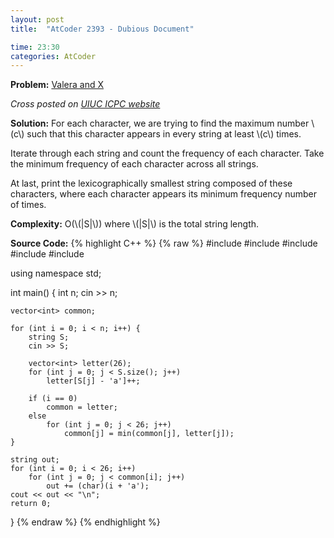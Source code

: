 ```yaml
---
layout: post
title:  "AtCoder 2393 - Dubious Document"

time: 23:30
categories: AtCoder
---
```


**Problem:** [Valera and X](http://codeforces.com/problemset/problem/404/A)

*Cross posted on [UIUC ICPC website](http://icpc.cs.illinois.edu/)*

**Solution:**
For each character, we are trying to find the maximum number \\(c\\)
such that this character appears in every string at least \\(c\\) times.

Iterate through each string and count the frequency of each character.
Take the minimum frequency of each character across all strings.

At last, print the lexicographically smallest string composed of these
characters, where each character appears its minimum frequency number of times.

**Complexity:** O(\\(\|S\|\\)) where \\(\|S\|\\) is the total string length.

**Source Code:**
{% highlight C++ %}
{% raw %}
#include <iostream>
#include <string>
#include <algorithm>
#include <vector>
#include <cmath>

using namespace std;

int main() {
    int n;
    cin >> n;

    vector<int> common;

    for (int i = 0; i < n; i++) {
        string S;
        cin >> S;

        vector<int> letter(26);
        for (int j = 0; j < S.size(); j++)
            letter[S[j] - 'a']++;

        if (i == 0)
            common = letter;
        else 
            for (int j = 0; j < 26; j++)
                common[j] = min(common[j], letter[j]);
    }

    string out;
    for (int i = 0; i < 26; i++)
        for (int j = 0; j < common[i]; j++)
            out += (char)(i + 'a');
    cout << out << "\n";
    return 0;
}
{% endraw %}
{% endhighlight %}
